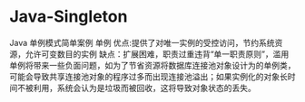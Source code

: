# Java-Singleton
Java 单例模式简单案例
单例
优点:提供了对唯一实例的受控访问，节约系统资源，允许可变数目的实例
缺点：扩展困难，职责过重违背“单一职责原则”，滥用单例将带来一些负面问题，如为了节省资源将数据库连接池对象设计为的单例类，可能会导致共享连接池对象的程序过多而出现连接池溢出；如果实例化的对象长时间不被利用，系统会认为是垃圾而被回收，这将导致对象状态的丢失。
